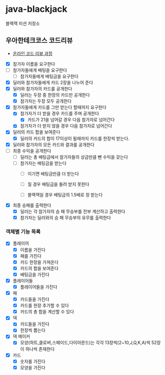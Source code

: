 # java-blackjack

블랙잭 미션 저장소

## 우아한테크코스 코드리뷰

- [온라인 코드 리뷰 과정](https://github.com/woowacourse/woowacourse-docs/blob/master/maincourse/README.md)

- [x] 참가자 이름을 요구한다
- [ ] 참가자들에게 배팅을 요구한다
  - [ ] 참가자들에게 배팅금을 요구한다
- [x] 딜러와 참가자들에게 카드 2장을 나누어 준다
- [x] 딜러와 참가자의 카드를 공개한다
  - [x] 딜러는 두장 중 한장의 카드만 공개한다
  - [x] 참가자는 두장 모두 공개한다
- [x] 참가자들에게 카드를 그만 받는다 할때까지 요구한다
  - [x] 참가자가 더 받을 경우 카드를 주며 공개한다
    - [x] 카드가 21을 넘어갈 경우 다음 참가자로 넘어간다
  - [x] 참가자가 더 받지 않을 경우 다음 참가자로 넘어간다
- [x] 딜러의 카드 합을 보여준다
  - [x] 딜러의 카드의 합이 17이상이 될때까지 카드를 한장씩 받는다.
- [x] 딜러와 참가자의 모든 카드와 결과를 공개한다
- [ ] 최종 수익을 공개한다
  - [ ] 딜러는 총 배팅금에서 참가자들의 상금만큼 뺀 수익을 갖는다
  - [ ] 참가자는 배팅금을 받는다
    - [ ] 이기면 배팅금만큼 더 받는다
    - [ ] 질 경우 배팅금을 돌려 받지 못한다
    - [ ] 블랙잭일 경우 배팅금의 1.5배로 정 받는다


- [x] 최종 승패를 출력한다
  - [x] 딜러는 각 참가자의 승 패 무승부를 전부 계산하고 출력한다
  - [x] 참가자는 딜러와의 승 패 무승부의 유무를 출력한다

### 객체별 기능 목록
- [x] 플레이어
  - [x] 이름을 가진다
  - [x] 패를 가진다
  - [x] 카드 한장을 가져온다
  - [x] 카드의 합을 보여준다
  - [x] 배팅금을 가진다
- [x] 플레이어들
  - [x] 플레이어들을 가진다
- [x] 패
  - [x] 카드들을 가진다
  - [x] 카드를 한장 추가할 수 있다
  - [x] 카드의 총 합을 계산할 수 있다
- [x] 덱
  - [x] 카드들을 가진다
  - [x] 한장씩 뽑는다
- [x] 덱 메이커
  - [x] 모양(하트,클로버,스페이드,다이아몬드)는 각각 13장씩(2~10,J,Q,K,A)씩 52장이 하나씩 존재한다
- [x] 카드
  - [x] 숫자를 가진다
  - [x] 모양을 가진다
